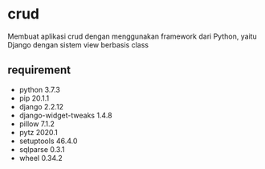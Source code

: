 # crud

Membuat aplikasi crud dengan menggunakan framework dari Python, yaitu Django dengan sistem view berbasis class

## requirement
- python 3.7.3
- pip 20.1.1
- django 2.2.12
- django-widget-tweaks 1.4.8
- pillow 7.1.2
- pytz 2020.1
- setuptools 46.4.0
- sqlparse 0.3.1
- wheel 0.34.2
